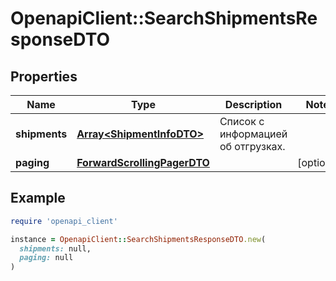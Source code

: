 # OpenapiClient::SearchShipmentsResponseDTO

## Properties

| Name | Type | Description | Notes |
| ---- | ---- | ----------- | ----- |
| **shipments** | [**Array&lt;ShipmentInfoDTO&gt;**](ShipmentInfoDTO.md) | Список с информацией об отгрузках. |  |
| **paging** | [**ForwardScrollingPagerDTO**](ForwardScrollingPagerDTO.md) |  | [optional] |

## Example

```ruby
require 'openapi_client'

instance = OpenapiClient::SearchShipmentsResponseDTO.new(
  shipments: null,
  paging: null
)
```

